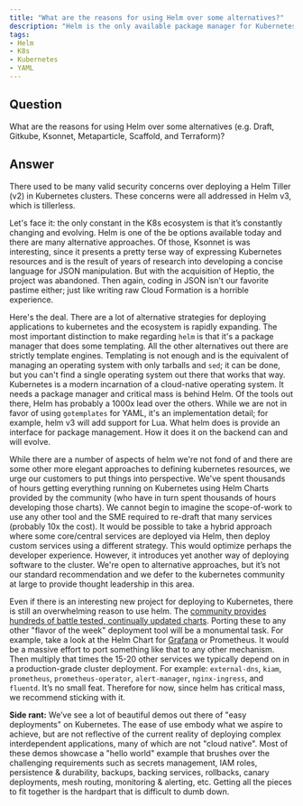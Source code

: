 ```yaml
---
title: "What are the reasons for using Helm over some alternatives?"
description: "Helm is the only available package manager for Kubernetes."
tags:
- Helm
- K8s
- Kubernetes
- YAML
---
```


## Question

What are the reasons for using Helm over some alternatives (e.g. Draft, Gitkube, Ksonnet, Metaparticle, Scaffold, and Terraform)?


## Answer

There used to be many valid security concerns over deploying a Helm Tiller (v2) in Kubernetes clusters. These concerns were all addressed in Helm v3, which is tillerless.

Let's face it: the only constant in the K8s ecosystem is that it’s constantly changing and evolving. Helm is one of the be options available today and there are many alternative approaches. Of those, Ksonnet is was interesting, since it presents a pretty terse way of expressing Kubernetes resources and is the result of years of research into developing a concise language for JSON manipulation. But with the acquisition of Heptio, the project was abandoned. Then again, coding in JSON isn't our favorite pastime either; just like writing raw Cloud Formation is a horrible experience.

Here's the deal. There are a lot of alternative strategies for deploying applications to kubernetes and the ecosystem is rapidly expanding. The most important distinction to make regarding `helm` is that it's a package manager that does some templating. All the other alternatives out there are strictly template engines. Templating is not enough and is the equivalent of managing an operating system with only tarballs and `sed`; it can be done, but you can't find a single operating system out there that works that way. Kubernetes is a modern incarnation of a cloud-native operating system. It needs a package manager and critical mass is behind Helm. Of the tools out there, Helm has probably a 1000x lead over the others. While we are not in favor of using `gotemplates` for YAML, it's an implementation detail; for example, helm v3 will add support for Lua. What helm does is provide an interface for package management. How it does it on the backend can and will evolve.

While there are a number of aspects of helm we're not fond of and there are some other more elegant approaches to defining kubernetes resources, we urge our customers to put things into perspective. We've spent thousands of hours getting everything running on Kubernetes using Helm Charts provided by the community (who have in turn spent thousands of hours developing those charts). We cannot begin to imagine the scope-of-work to use any other tool and the SME required to re-draft that many services (probably 10x the cost). It would be possible to take a hybrid approach where some core/central services are deployed via Helm, then deploy custom services using a different strategy. This would optimize perhaps the developer experience. However, it introduces yet another way of deploying software to the cluster. We're open to alternative approaches, but it’s not our standard recommendation and we defer to the kubernetes community at large to provide thought leadership in this area.

Even if there is an interesting new project for deploying to Kubernetes, there is still an overwhelming reason to use helm. The [community provides hundreds of battle tested, continually updated charts](https://hub.helm.sh). Porting these to any other "flavor of the week" deployment tool will be a monumental task. For example, take a look at the Helm Chart for [Grafana](https://github.com/helm/charts/blob/master/stable/grafana/templates/deployment.yaml) or Prometheus. It would be a massive effort to port something like that to any other mechanism. Then multiply that times the 15-20 other services we typically depend on in a production-grade cluster deployment.  For example: `external-dns`, `kiam`, `prometheus`, `prometheus-operator`, `alert-manager`, `nginx-ingress`, and `fluentd`. It’s no small feat. Therefore for now, since helm has critical mass, we recommend sticking with it.

**Side rant:** We’ve see a lot of beautiful demos out there of "easy deployments" on Kubernetes. The ease of use embody what we aspire to achieve, but are not reflective of the current reality of deploying complex interdependent applications, many of which are not "cloud native". Most of these demos showcase a "hello world" example that brushes over the challenging requirements such as secrets management, IAM roles, persistence & durability, backups, backing services, rollbacks, canary deployments, mesh routing, monitoring & alerting, etc. Getting all the pieces to fit together is the hardpart that is difficult to dumb down. 



